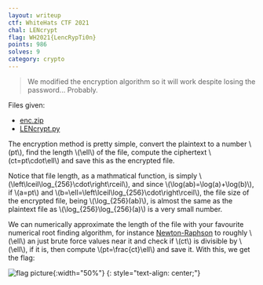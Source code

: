 ```yaml
---
layout: writeup
ctf: WhiteHats CTF 2021
chal: LENcrypt
flag: WH2021{LencRypTi0n}
points: 986
solves: 9
category: crypto
---
```


> We modified the encryption algorithm so it will work despite losing the password... Probably.

Files given:
 - [enc.zip](enc.zip)
 - [LENcrypt.py](LENcrypt.py)

The encryption method is pretty simple, convert the plaintext to a number \\(pt\\), find the length \\(\ell\\) of the file, compute the ciphertext \\(ct=pt\cdot\ell\\) and save this as the encrypted file.

Notice that file length, as a mathmatical function, is simply \\(\left\lceil\log_{256}\cdot\right\rceil\\), and since \\(\log(ab)=\log(a)+\log(b)\\), if \\(a=pt\\) and \\(b=\ell=\left\lceil\log_{256}\cdot\right\rceil\\), the file size of the encrypted file, being \\(\log_{256}(ab)\\), is almost the same as the plaintext file as \\(\log_{256}\log_{256}(a)\\) is a very small number.

We can numerically approximate the length of the file with your favourite numerical root finding algorithm, for instance [Newton-Raphson](https://en.wikipedia.org/wiki/Newton%27s_method) to roughly \\(\ell\\) an just brute force values near it and check if \\(ct\\) is divisible by \\(\ell\\), if it is, then compute \\(pt=\frac{ct}\ell\\) and save it. With this, we get the flag:

![flag picture](sol){:width="50%"}
{: style="text-align: center;"}

